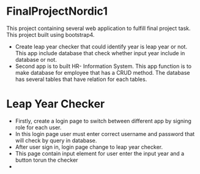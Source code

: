 # FinalProjectNordic1
This project containing several web application to fulfill final project task. This project built using bootstrap4.
- Create leap year checker that could identify year is leap year or not. This app include database that check whether input year include in   database or not.
- Second app is to built HR- Information System. This app function is to make database for employee that has a CRUD method. The database     has several tables that have relation for each tables. 

# Leap Year Checker
- Firstly, create a login page to switch between different app by signing role for each user.
- In this login page user must enter correct username and password that will check by query in database.
- After user sign in, login page change to leap year checker.
- This page contain input element for user enter the input year and a button torun the checker
- 
